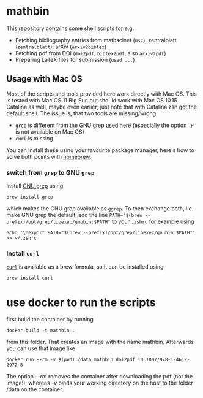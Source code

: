 # mathbin
This repository contains some shell scripts
for e.g.

* Fetching bibliography entries from mathscinet (`msc`), zentralblatt (`zentralblatt`), arXiv (`arxiv2bibtex`)
* Fetching pdf from DOI (`doi2pdf`, `bibtex2pdf`, also `arxiv2pdf`)
* Preparing LaTeX files for submission (`used_...`)

## Usage with Mac OS

Most of the scripts and tools provided here work directly with Mac OS. This is tested with Mac OS 11 Big Sur, but should work with Mac OS 10.15 Catalina as well, maybe even earlier; just note that with Catalina zsh got the default shell. The issue is, that two tools are missing/wrong

* `grep` is different from the GNU grep used here (especially the option `-P` is not available on Mac OS)
* `curl` is missing

You can install these using your favourite package manager, here's how to solve both points with [homebrew](https://brew.sh).

### switch from `grep` to GNU `grep`

Install [GNU grep](https://formulae.brew.sh/formula/grep#default) using

```shell
brew install grep
```

which makes the GNU grep available as `ggrep`. To then exchange both, i.e. make GNU grep the default, add the line `PATH="$(brew --prefix)/opt/grep/libexec/gnubin:$PATH"` to your `.zshrc` for example using

```shell
echo '\nexport PATH="$(brew --prefix)/opt/grep/libexec/gnubin:$PATH"' >> ~/.zshrc
```

### Install `curl`

[`curl`](https://formulae.brew.sh/formula/curl#default) is available as a brew formula, so it can be installed using

```shell
brew install curl
```

# use docker to run the scripts

first build the container by running
```
docker build -t mathbin .
```
from this folder. That creates an image with the name mathbin. Afterwards you can use that image like
```
docker run --rm -v $(pwd):/data mathbin doi2pdf 10.1007/978-1-4612-2972-8
```
The option *--rm* removes the container after downloading the pdf (not the image!), whereas *-v* binds your working directory on the host to the folder /data on the container.
